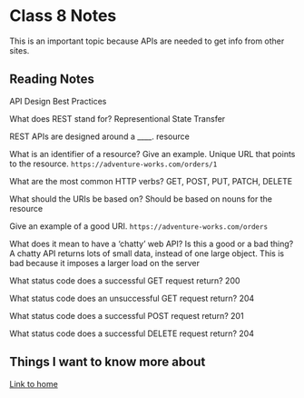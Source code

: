 # Class 8 Notes

This is an important topic because APIs are needed to get info from other sites.

## Reading Notes

API Design Best Practices

What does REST stand for?  Representional State Transfer

REST APIs are designed around a ____.   resource

What is an identifier of a resource? Give an example.  Unique URL that points to the resource.  `https://adventure-works.com/orders/1`

What are the most common HTTP verbs?  GET, POST, PUT, PATCH, DELETE

What should the URIs be based on?   Should be based on nouns for the resource

Give an example of a good URI.    `https://adventure-works.com/orders`

What does it mean to have a ‘chatty’ web API? Is this a good or a bad thing?  A chatty API returns lots of small data, instead of one large object.  This is bad because it imposes a larger load on the server

What status code does a successful GET request return?  200

What status code does an unsuccessful GET request return?  204

What status code does a successful POST request return?  201

What status code does a successful DELETE request return?  204

## Things I want to know more about

[Link to home](https://mikeshen7.github.io/reading-notes)
